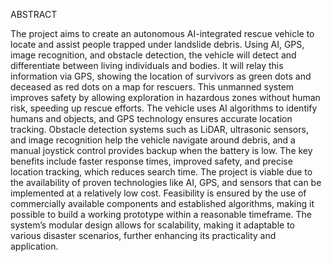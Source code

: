 ABSTRACT

The project aims to create an autonomous AI-integrated rescue vehicle to locate and assist people 
trapped under landslide debris. Using AI, GPS, image recognition, and obstacle detection, the vehicle 
will detect and differentiate between living individuals and bodies. It will relay this information via 
GPS, showing the location of survivors as green dots and deceased as red dots on a map for rescuers. 
This unmanned system improves safety by allowing exploration in hazardous zones without human 
risk, speeding up rescue efforts. The vehicle uses AI algorithms to identify humans and objects, and 
GPS technology ensures accurate location tracking. Obstacle detection systems such as LiDAR, 
ultrasonic sensors, and image recognition help the vehicle navigate around debris, and a manual 
joystick control provides backup when the battery is low. The key benefits include faster response 
times, improved safety, and precise location tracking, which reduces search time. The project is viable 
due to the availability of proven technologies like AI, GPS, and sensors that can be implemented at a 
relatively low cost. Feasibility is ensured by the use of commercially available components and 
established algorithms, making it possible to build a working prototype within a reasonable timeframe. 
The system’s modular design allows for scalability, making it adaptable to various disaster scenarios, 
further enhancing its practicality and application.
